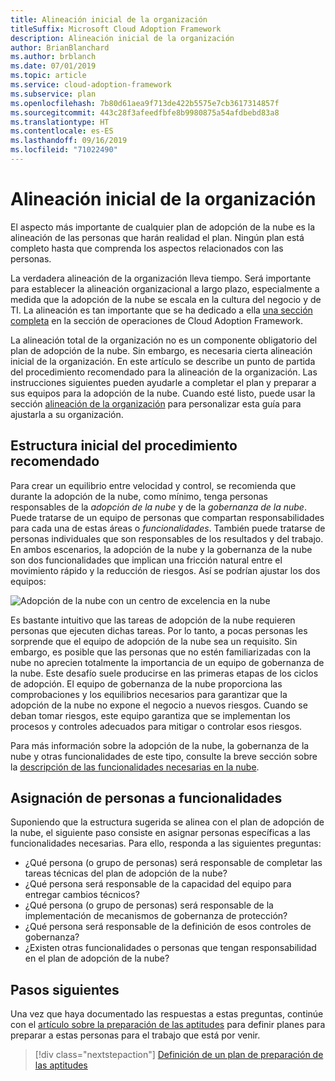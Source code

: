 ```yaml
---
title: Alineación inicial de la organización
titleSuffix: Microsoft Cloud Adoption Framework
description: Alineación inicial de la organización
author: BrianBlanchard
ms.author: brblanch
ms.date: 07/01/2019
ms.topic: article
ms.service: cloud-adoption-framework
ms.subservice: plan
ms.openlocfilehash: 7b80d61aea9f713de422b5575e7cb3617314857f
ms.sourcegitcommit: 443c28f3afeedfbfe8b9980875a54afdbebd83a8
ms.translationtype: HT
ms.contentlocale: es-ES
ms.lasthandoff: 09/16/2019
ms.locfileid: "71022490"
---
```

# <a name="initial-organization-alignment"></a>Alineación inicial de la organización

El aspecto más importante de cualquier plan de adopción de la nube es la alineación de las personas que harán realidad el plan. Ningún plan está completo hasta que comprenda los aspectos relacionados con las personas.

La verdadera alineación de la organización lleva tiempo. Será importante para establecer la alineación organizacional a largo plazo, especialmente a medida que la adopción de la nube se escala en la cultura del negocio y de TI. La alineación es tan importante que se ha dedicado a ella [una sección completa](../organize/index.md) en la sección de operaciones de Cloud Adoption Framework.

La alineación total de la organización no es un componente obligatorio del plan de adopción de la nube. Sin embargo, es necesaria cierta alineación inicial de la organización. En este artículo se describe un punto de partida del procedimiento recomendado para la alineación de la organización. Las instrucciones siguientes pueden ayudarle a completar el plan y preparar a sus equipos para la adopción de la nube. Cuando esté listo, puede usar la sección [alineación de la organización](../organize/index.md) para personalizar esta guía para ajustarla a su organización.

## <a name="initial-best-practice-structure"></a>Estructura inicial del procedimiento recomendado

Para crear un equilibrio entre velocidad y control, se recomienda que durante la adopción de la nube, como mínimo, tenga personas responsables de la *adopción de la nube* y de la *gobernanza de la nube*. Puede tratarse de un equipo de personas que compartan responsabilidades para cada una de estas áreas o *funcionalidades*. También puede tratarse de personas individuales que son responsables de los resultados y del trabajo. En ambos escenarios, la adopción de la nube y la gobernanza de la nube son dos funcionalidades que implican una fricción natural entre el movimiento rápido y la reducción de riesgos. Así se podrían ajustar los dos equipos:

![Adopción de la nube con un centro de excelencia en la nube](../_images/ready/org-ready-best-practice.png)

Es bastante intuitivo que las tareas de adopción de la nube requieren personas que ejecuten dichas tareas. Por lo tanto, a pocas personas les sorprende que el equipo de adopción de la nube sea un requisito. Sin embargo, es posible que las personas que no estén familiarizadas con la nube no aprecien totalmente la importancia de un equipo de gobernanza de la nube. Este desafío suele producirse en las primeras etapas de los ciclos de adopción. El equipo de gobernanza de la nube proporciona las comprobaciones y los equilibrios necesarios para garantizar que la adopción de la nube no expone el negocio a nuevos riesgos. Cuando se deban tomar riesgos, este equipo garantiza que se implementan los procesos y controles adecuados para mitigar o controlar esos riesgos.

Para más información sobre la adopción de la nube, la gobernanza de la nube y otras funcionalidades de este tipo, consulte la breve sección sobre la [descripción de las funcionalidades necesarias en la nube](../organize/index.md?#understand-required-cloud-capabilities).

## <a name="map-people-to-capabilities"></a>Asignación de personas a funcionalidades

Suponiendo que la estructura sugerida se alinea con el plan de adopción de la nube, el siguiente paso consiste en asignar personas específicas a las funcionalidades necesarias. Para ello, responda a las siguientes preguntas:

- ¿Qué persona (o grupo de personas) será responsable de completar las tareas técnicas del plan de adopción de la nube?
- ¿Qué persona será responsable de la capacidad del equipo para entregar cambios técnicos?
- ¿Qué persona (o grupo de personas) será responsable de la implementación de mecanismos de gobernanza de protección?
- ¿Qué persona será responsable de la definición de esos controles de gobernanza?
- ¿Existen otras funcionalidades o personas que tengan responsabilidad en el plan de adopción de la nube?

## <a name="next-steps"></a>Pasos siguientes

Una vez que haya documentado las respuestas a estas preguntas, continúe con el [artículo sobre la preparación de las aptitudes](./adapt-roles-skills-processes.md) para definir planes para preparar a estas personas para el trabajo que está por venir.

> [!div class="nextstepaction"]
> [Definición de un plan de preparación de las aptitudes](./adapt-roles-skills-processes.md)
